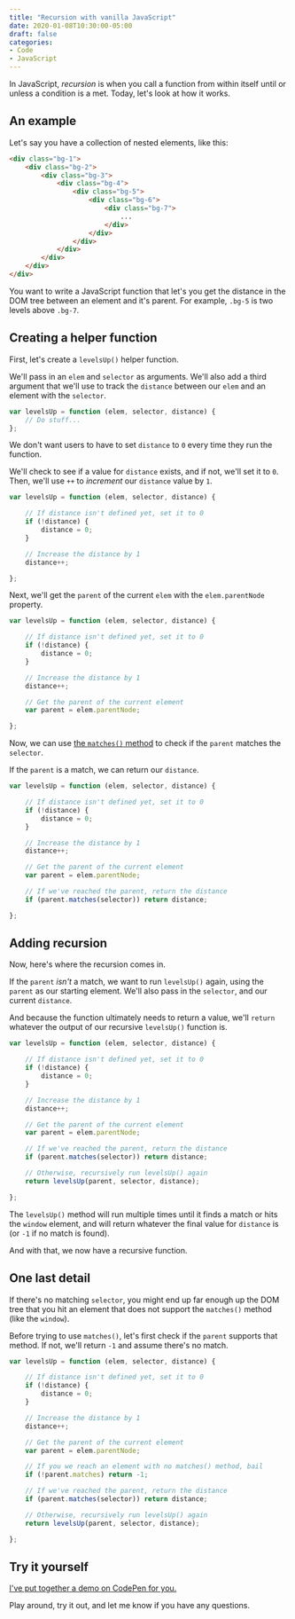```yaml
---
title: "Recursion with vanilla JavaScript"
date: 2020-01-08T10:30:00-05:00
draft: false
categories:
- Code
- JavaScript
---
```


In JavaScript, *recursion* is when you call a function from within itself until or unless a condition is a met. Today, let's look at how it works.

## An example

Let's say you have a collection of nested elements, like this:

```html
<div class="bg-1">
	<div class="bg-2">
		<div class="bg-3">
			<div class="bg-4">
				<div class="bg-5">
					<div class="bg-6">
						<div class="bg-7">
							...
						</div>
					</div>
				</div>
			</div>
		</div>
	</div>
</div>
```

You want to write a JavaScript function that let's you get the distance in the DOM tree between an element and it's parent. For example, `.bg-5` is two levels above `.bg-7`.

## Creating a helper function

First, let's create a `levelsUp()` helper function.

We'll pass in an `elem` and `selector` as arguments. We'll also add a third argument that we'll use to track the `distance` between our `elem` and an element with the `selector`.

```js
var levelsUp = function (elem, selector, distance) {
	// Do stuff...
};
```

We don't want users to have to set `distance` to `0` every time they run the function.

We'll check to see if a value for `distance` exists, and if not, we'll set it to `0`. Then, we'll use `++` to *increment* our `distance` value by `1`.

```js
var levelsUp = function (elem, selector, distance) {

	// If distance isn't defined yet, set it to 0
	if (!distance) {
		distance = 0;
	}

	// Increase the distance by 1
	distance++;

};
```

Next, we'll get the `parent` of the current `elem` with the `elem.parentNode` property.

```js
var levelsUp = function (elem, selector, distance) {

	// If distance isn't defined yet, set it to 0
	if (!distance) {
		distance = 0;
	}

	// Increase the distance by 1
	distance++;

	// Get the parent of the current element
	var parent = elem.parentNode;

};
```

Now, we can use [the `matches()` method](https://vanillajstoolkit.com/reference/selectors/element-matches/) to check if the `parent` matches the `selector`.

If the `parent` is a match, we can return our `distance`.

```js
var levelsUp = function (elem, selector, distance) {

	// If distance isn't defined yet, set it to 0
	if (!distance) {
		distance = 0;
	}

	// Increase the distance by 1
	distance++;

	// Get the parent of the current element
	var parent = elem.parentNode;

	// If we've reached the parent, return the distance
	if (parent.matches(selector)) return distance;

};
```

## Adding recursion

Now, here's where the recursion comes in.

If the `parent` *isn't* a match, we want to run `levelsUp()` again, using the `parent` as our starting element. We'll also pass in the `selector`, and our current `distance`.

And because the function ultimately needs to return a value, we'll `return` whatever the output of our recursive `levelsUp()` function is.

```js
var levelsUp = function (elem, selector, distance) {

	// If distance isn't defined yet, set it to 0
	if (!distance) {
		distance = 0;
	}

	// Increase the distance by 1
	distance++;

	// Get the parent of the current element
	var parent = elem.parentNode;

	// If we've reached the parent, return the distance
	if (parent.matches(selector)) return distance;

	// Otherwise, recursively run levelsUp() again
	return levelsUp(parent, selector, distance);

};
```

The `levelsUp()` method will run multiple times until it finds a match or hits the `window` element, and will return whatever the final value for `distance` is (or `-1` if no match is found).

And with that, we now have a recursive function.

## One last detail

If there's no matching `selector`, you might end up far enough up the DOM tree that you hit an element that does not support the `matches()` method (like the `window`).

Before trying to use `matches()`, let's first check if the `parent` supports that method. If not, we'll return `-1` and assume there's no match.

```js
var levelsUp = function (elem, selector, distance) {

	// If distance isn't defined yet, set it to 0
	if (!distance) {
		distance = 0;
	}

	// Increase the distance by 1
	distance++;

	// Get the parent of the current element
	var parent = elem.parentNode;

	// If you we reach an element with no matches() method, bail
	if (!parent.matches) return -1;

	// If we've reached the parent, return the distance
	if (parent.matches(selector)) return distance;

	// Otherwise, recursively run levelsUp() again
	return levelsUp(parent, selector, distance);

};
```

## Try it yourself

[I've put together a demo on CodePen for you.](https://codepen.io/cferdinandi/pen/VwYQgKb)

Play around, try it out, and let me know if you have any questions.